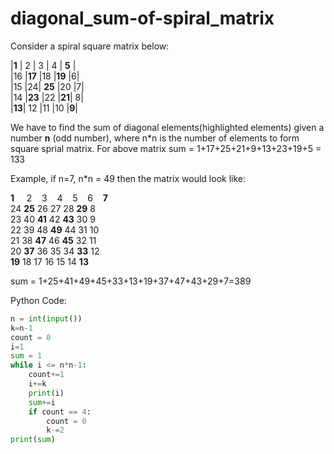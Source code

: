 # diagonal_sum-of-spiral_matrix
Consider a spiral square matrix below:

|**1** | 2 | 3 | 4 |  **5** |<br />
|16 |**17** |18 |**19** |6|<br />
|15 |24| **25** |20  |7|<br />
|14 |**23** |22 |**21**| 8|<br />
|**13**| 12 |11 |10 |**9**|<br />

We have to find the sum of diagonal elements(highlighted elements) given a number **n** (odd number), where n*n is the number of elements to form square sprial matrix.
For above matrix sum = 1+17+25+21+9+13+23+19+5 = 133

Example, if n=7, n*n = 49 then the matrix would look like:

**1** &nbsp; &nbsp; 2&nbsp; &nbsp;   3 &nbsp;&nbsp;  4 &nbsp;&nbsp;  5 &nbsp;&nbsp;  6 &nbsp;&nbsp;  **7**<br />
24 **25** 26 27 28 **29** 8<br />
23 40 **41** 42 **43** 30 9<br />
22 39 48 **49** 44 31 10<br />
21 38 **47** 46 **45** 32 11<br />
20 **37** 36 35 34 **33** 12<br />
**19** 18 17 16 15 14 **13**<br />

sum = 1+25+41+49+45+33+13+19+37+47+43+29+7=389

Python Code: 

```Python
n = int(input())
k=n-1
count = 0
i=1
sum = 1
while i <= n*n-1:
    count+=1
    i+=k
    print(i)
    sum+=i
    if count == 4:
        count = 0
        k-=2
print(sum)

